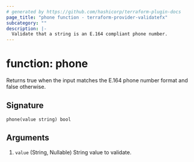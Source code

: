 ```yaml
---
# generated by https://github.com/hashicorp/terraform-plugin-docs
page_title: "phone function - terraform-provider-validatefx"
subcategory: ""
description: |-
  Validate that a string is an E.164 compliant phone number.
---
```


# function: phone

Returns true when the input matches the E.164 phone number format and false otherwise.



## Signature

<!-- signature generated by tfplugindocs -->
```text
phone(value string) bool
```

## Arguments

<!-- arguments generated by tfplugindocs -->
1. `value` (String, Nullable) String value to validate.

